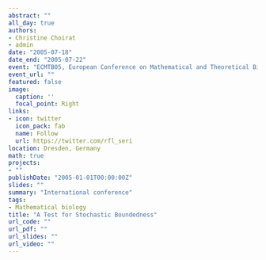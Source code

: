 ```yaml
---
abstract: ""
all_day: true
authors:
- Christine Choirat
- admin
date: "2005-07-18"
date_end: "2005-07-22"
event: "ECMTB05, European Conference on Mathematical and Theoretical Biology"
event_url: ""
featured: false
image:
  caption: ''
  focal_point: Right
links:
- icon: twitter
  icon_pack: fab
  name: Follow
  url: https://twitter.com/rfl_seri
location: Dresden, Germany
math: true
projects:
- ""
publishDate: "2005-01-01T00:00:00Z"
slides: ""
summary: "International conference"
tags:
- Mathematical biology
title: "A Test for Stochastic Boundedness"
url_code: ""
url_pdf: ""
url_slides: ""
url_video: ""
---
```

